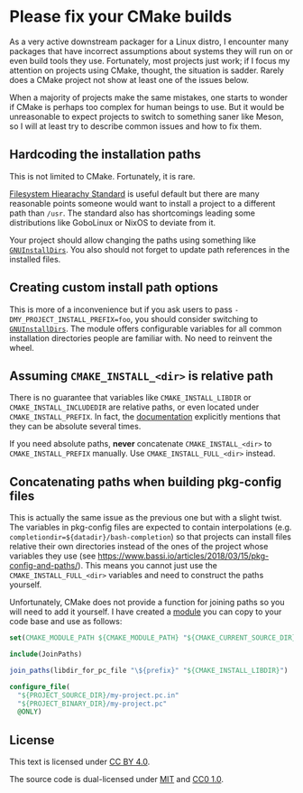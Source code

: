 # Please fix your CMake builds

As a very active downstream packager for a Linux distro, I encounter many packages that have incorrect assumptions about systems they will run on or even build tools they use. Fortunately, most projects just work; if I focus my attention on projects using CMake, thought, the situation is sadder. Rarely does a CMake project not show at least one of the issues below.

When a majority of projects make the same mistakes, one starts to wonder if CMake is perhaps too complex for human beings to use. But it would be unreasonable to expect projects to switch to something saner like Meson, so I will at least try to describe common issues and how to fix them.


## Hardcoding the installation paths

This is not limited to CMake. Fortunately, it is rare.

[Filesystem Hiearachy Standard](https://en.wikipedia.org/wiki/Filesystem_Hierarchy_Standard) is useful default but there are many reasonable points someone would want to install a project to a different path than `/usr`. The standard also has shortcomings leading some distributions like GoboLinux or NixOS to deviate from it.

Your project should allow changing the paths using something like [`GNUInstallDirs`](https://cmake.org/cmake/help/latest/module/GNUInstallDirs.html). You also should not forget to update path references in the installed files.


## Creating custom install path options

This is more of a inconvenience but if you ask users to pass `-DMY_PROJECT_INSTALL_PREFIX=foo`, you should consider switching to [`GNUInstallDirs`](https://cmake.org/cmake/help/latest/module/GNUInstallDirs.html). The module offers configurable variables for all common installation directories people are familiar with. No need to reinvent the wheel.


## Assuming `CMAKE_INSTALL_<dir>` is relative path

There is no guarantee that variables like `CMAKE_INSTALL_LIBDIR` or `CMAKE_INSTALL_INCLUDEDIR` are relative paths, or even located under `CMAKE_INSTALL_PREFIX`. In fact, the [documentation](https://cmake.org/cmake/help/latest/module/GNUInstallDirs.html) explicitly mentions that they can be absolute several times.

If you need absolute paths, **never** concatenate `CMAKE_INSTALL_<dir>` to `CMAKE_INSTALL_PREFIX` manually. Use `CMAKE_INSTALL_FULL_<dir>` instead.


## Concatenating paths when building pkg-config files

This is actually the same issue as the previous one but with a slight twist. The variables in pkg-config files are expected to contain interpolations (e.g. `completiondir=${datadir}/bash-completion`) so that projects can install files relative their own directories instead of the ones of the project whose variables they use (see https://www.bassi.io/articles/2018/03/15/pkg-config-and-paths/). This means you cannot just use the `CMAKE_INSTALL_FULL_<dir>` variables and need to construct the paths yourself.

Unfortunately, CMake does not provide a function for joining paths so you will need to add it yourself. I have created a [module](CMakeScripts/JoinPaths.cmake) you can copy to your code base and use as follows:

```cmake
set(CMAKE_MODULE_PATH ${CMAKE_MODULE_PATH} "${CMAKE_CURRENT_SOURCE_DIR}/CMakeScripts")

include(JoinPaths)

join_paths(libdir_for_pc_file "\${prefix}" "${CMAKE_INSTALL_LIBDIR}")

configure_file(
  "${PROJECT_SOURCE_DIR}/my-project.pc.in"
  "${PROJECT_BINARY_DIR}/my-project.pc"
  @ONLY)
```


## License

This text is licensed under [CC BY 4.0](https://creativecommons.org/licenses/by/4.0/).

The source code is dual-licensed under [MIT](LICENSE.md) and [CC0 1.0](https://creativecommons.org/publicdomain/zero/1.0/).
